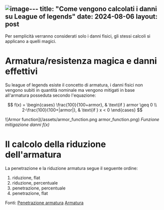 ![image](https://github.com/user-attachments/assets/3d85dd03-d9d4-49e8-bc39-25ac48ad4a29)---
title: "Come vengono calcolati i danni su League of legends"
date: 2024-08-06
layout: post
---

Per semplicità verranno considerati solo i danni fisici, gli stessi calcoli si applicano a quelli magici.

# Armatura/resistenza magica e danni effettivi

Su league of legends esiste il concetto di armatura, i danni fisici non vengono subiti in quantità nominale ma vengono mitigati in base all'armatura posseduta secondo l'equazione:

$$
f(x) = 
\begin{cases} 
    \frac{100}{100+armor}, & \text{if } armor \geq 0 \\
    2-\frac{100}{100+|armor|}, & \text{if } x < 0 
\end{cases}
$$

![Armor function](/assets/armor_function.png armor_function.png)
*Funzione mitigazione danni f(x)*

# Il calcolo della riduzione dell'armatura
La penetrazione e la riduzione armatura segue il seguente ordine:

1) riduzione, flat
2) riduzione, percentuale
3) penetrazione, percentuale
4) penetrazione, flat


Fonti:
[Penetrazione armatura](https://leagueoflegends.fandom.com/wiki/Armor_penetration)
[Armatura](https://leagueoflegends.fandom.com/wiki/Armor)

